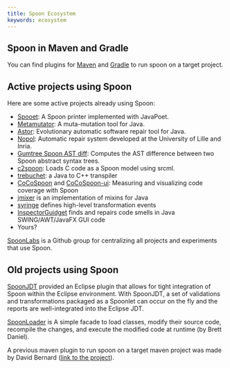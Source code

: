 ```yaml
---
title: Spoon Ecosystem
keywords: ecosystem
---
```


Spoon in Maven and Gradle
--------------------------

You can find plugins for [Maven](https://github.com/SpoonLabs/spoon-maven-plugin) and [Gradle](https://github.com/SpoonLabs/spoon-gradle-plugin) to run spoon on a target project.

Active projects using Spoon
---------------

Here are some active projects already using Spoon:

- [Spooet](https://github.com/SpoonLabs/spooet): A Spoon printer implemented with JavaPoet.
- [Metamutator](https://github.com/SpoonLabs/metamutator): A muta-mutation tool for Java.
- [Astor](https://github.com/SpoonLabs/astor): Evolutionary automatic software repair tool for Java. 
- [Nopol](https://github.com/SpoonLabs/nopol): Automatic repair system developed at the University of Lille and Inria.
- [Gumtree Spoon AST diff](https://github.com/SpoonLabs/gumtree-spoon-ast-diff): Computes the AST difference between two Spoon abstract syntax trees.
- [c2spoon](https://github.com/SpoonLabs/c2spoon): Loads C code as a Spoon model using srcml.
- [trebuchet](https://github.com/slipperyseal/trebuchet): a Java to C++ transpiler
- [CoCoSpoon](https://github.com/SpoonLabs/CoCoSpoon) and [CoCoSpoon-ui](https://github.com/SpoonLabs/CoCoSpoon-ui): Measuring and visualizing code coverage with Spoon
- [jmixer](https://github.com/seintur/jmixer) is an implementation of mixins for Java
- [syringe](https://github.com/DIVERSIFY-project/syringe) defines high-level transformation events
- [InspectorGuidget](https://github.com/diverse-project/InspectorGuidget) finds and repairs code smells in Java SWING/AWT/JavaFX GUI code 
- Yours?

[SpoonLabs](https://github.com/SpoonLabs) is a Github group for centralizing all projects and experiments that use Spoon.


Old projects using Spoon
------------------------

[SpoonJDT](https://gforge.inria.fr/scm/viewvc.php/spoon/trunk/spoon-jdt-core/) provided an Eclipse plugin that allows for tight integration of Spoon within the Eclipse environment. With SpoonJDT, a set of validations and transformations packaged as a Spoonlet can occur on the fly and the reports are well-integrated into the Eclipse JDT.

[SpoonLoader](http://mir.cs.illinois.edu/~bdaniel3/spoonloader/) is A simple facade to load classes, modify their source code, recompile the changes, and execute the modified code at runtime (by Brett Daniel).

A previous maven plugin to run spoon on a target maven project was made by David Bernard ([link to the project](http://alchim.sf.net/spoon-maven-plugin/)).
